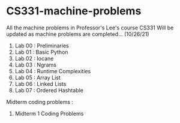 # CS331-machine-problems
All the machine problems in Professor's Lee's course CS331
Will be updated as machine problems are completed... (10/26/21)

1) Lab 00 : Preliminaries
2) Lab 01 : Basic Python
3) Lab 02 : Iocane
4) Lab 03 : Ngrams
5) Lab 04 : Runtime Complexities
6) Lab 05 : Array List
7) Lab 06 : Linked Lists
8) Lab 07 : Ordered Hashtable

Midterm coding problems :
1) Midterm 1 Coding Problems
